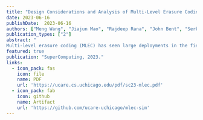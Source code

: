 ```yaml
---
title: "Design Considerations and Analysis of Multi-Level Erasure Coding in Large-Scale Data Centers"
date: 2023-06-16
publishDate:  2023-06-16
authors: ["Meng Wang", "Jiajun Mao", "Rajdeep Rana", "John Bent", "Serkay Olmez", "Anjus George", "Garrett Wilson Ransom", "Jun Li", "Haryadi S Gunawi"]
publication_types: ["2"]
abstract: "
Multi-level erasure coding (MLEC) has seen large deployments in the field, but there is no in-depth study of design considerations for MLEC at scale. In this paper, we provide comprehensive design considerations and analysis of MLEC at scale. We introduce the design space of MLEC in multiple dimensions, including various code parameter selections, chunk placement schemes, and various repair methods. We quantify their performance and durability, and show which MLEC schemes and repair methods can provide the best tolerance against independent/correlated failures and reduce repair network traffic by orders of magnitude. To achieve this, we use various evaluation strategies including simulation, splitting, dynamic programming, and mathematical modeling. We also compare the performance and durability of MLEC with other EC schemes such as SLEC and LRC and show that MLEC can provide high durability with higher encoding throughput and less repair network traffic over both SLEC and LRC."
featured: true
publication: "SuperComputing, 2023."
links:
  - icon_pack: fas
    icon: file
    name: PDF
    url: 'https://ucare.cs.uchicago.edu/pdf/sc23-mlec.pdf'
  - icon_pack: fab
    icon: github
    name: Artifact
    url: 'https://github.com/ucare-uchicago/mlec-sim'
---
```

